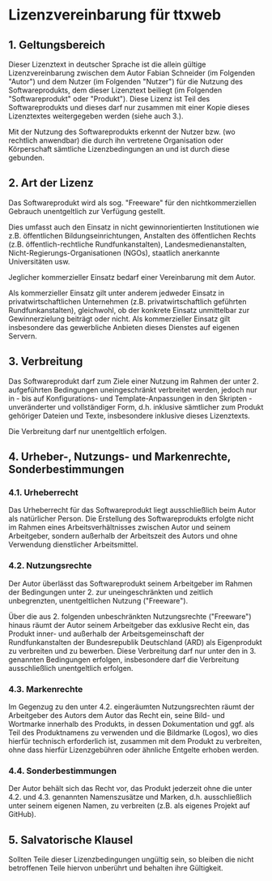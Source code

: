 # Lizenzvereinbarung für ttxweb

## 1. Geltungsbereich

Dieser Lizenztext in deutscher Sprache ist die allein gültige Lizenzvereinbarung zwischen dem Autor Fabian Schneider (im Folgenden "Autor") und dem Nutzer (im Folgenden "Nutzer") für die Nutzung des Softwareprodukts, dem dieser Lizenztext beiliegt (im Folgenden "Softwareprodukt" oder "Produkt"). Diese Lizenz ist Teil des Softwareprodukts und dieses darf nur zusammen mit einer Kopie dieses Lizenztextes weitergegeben werden (siehe auch 3.).

Mit der Nutzung des Softwareprodukts erkennt der Nutzer bzw. (wo rechtlich anwendbar) die durch ihn vertretene Organisation oder Körperschaft sämtliche Lizenzbedingungen an und ist durch diese gebunden.

## 2. Art der Lizenz

Das Softwareprodukt wird als sog. "Freeware" für den nichtkommerziellen Gebrauch unentgeltlich zur Verfügung gestellt.

Dies umfasst auch den Einsatz in nicht gewinnorientierten Institutionen wie z.B. öffentlichen Bildungseinrichtungen, Anstalten des öffentlichen Rechts (z.B. öffentlich-rechtliche Rundfunkanstalten), Landesmedienanstalten, Nicht-Regierungs-Organisationen (NGOs), staatlich anerkannte Universitäten usw.

Jeglicher kommerzieller Einsatz bedarf einer Vereinbarung mit dem Autor.

Als kommerzieller Einsatz gilt unter anderem jedweder Einsatz in privatwirtschaftlichen Unternehmen (z.B. privatwirtschaftlich geführten Rundfunkanstalten), gleichwohl, ob der konkrete Einsatz unmittelbar zur Gewinnerzielung beiträgt oder nicht. Als kommerzieller Einsatz gilt insbesondere das gewerbliche Anbieten dieses Dienstes auf eigenen Servern.

## 3. Verbreitung

Das Softwareprodukt darf zum Ziele einer Nutzung im Rahmen der unter 2. aufgeführten Bedingungen uneingeschränkt verbreitet werden, jedoch nur in - bis auf Konfigurations- und Template-Anpassungen in den Skripten - unveränderter und vollständiger Form, d.h. inklusive sämtlicher zum Produkt gehöriger Dateien und Texte, insbesondere inklusive dieses Lizenztexts.

Die Verbreitung darf nur unentgeltlich erfolgen.

## 4. Urheber-, Nutzungs- und Markenrechte, Sonderbestimmungen

### 4.1. Urheberrecht

Das Urheberrecht für das Softwareprodukt liegt ausschließlich beim Autor als natürlicher Person. Die Erstellung des Softwareprodukts erfolgte nicht im Rahmen eines Arbeitsverhältnisses zwischen Autor und seinem Arbeitgeber, sondern außerhalb der Arbeitszeit des Autors und ohne Verwendung dienstlicher Arbeitsmittel.

### 4.2. Nutzungsrechte

Der Autor überlässt das Softwareprodukt seinem Arbeitgeber im Rahmen der Bedingungen unter 2. zur uneingeschränkten und zeitlich unbegrenzten, unentgeltlichen Nutzung ("Freeware").

Über die aus 2. folgenden unbeschränkten Nutzungsrechte ("Freeware") hinaus räumt der Autor seinem Arbeitgeber das exklusive Recht ein, das Produkt inner- und außerhalb der Arbeitsgemeinschaft der Rundfunkanstalten der Bundesrepublik Deutschland (ARD) als Eigenprodukt zu verbreiten und zu bewerben. Diese Verbreitung darf nur unter den in 3. genannten Bedingungen erfolgen, insbesondere darf die Verbreitung ausschließlich unentgeltlich erfolgen.

### 4.3. Markenrechte

Im Gegenzug zu den unter 4.2. eingeräumten Nutzungsrechten räumt der Arbeitgeber des Autors dem Autor das Recht ein, seine Bild- und Wortmarke innerhalb des Produkts, in dessen Dokumentation und ggf. als Teil des Produktnamens zu verwenden und die Bildmarke (Logos), wo dies hierfür technisch erforderlich ist, zusammen mit dem Produkt zu verbreiten, ohne dass hierfür Lizenzgebühren oder ähnliche Entgelte erhoben werden.

### 4.4. Sonderbestimmungen

Der Autor behält sich das Recht vor, das Produkt jederzeit ohne die unter 4.2. und 4.3. genannten Namenszusätze und Marken, d.h. ausschließlich unter seinem eigenen Namen, zu verbreiten (z.B. als eigenes Projekt auf GitHub).

## 5. Salvatorische Klausel

Sollten Teile dieser Lizenzbedingungen ungültig sein, so bleiben die nicht betroffenen Teile hiervon unberührt und behalten ihre Gültigkeit.
